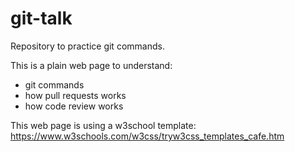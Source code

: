 # git-talk
Repository to practice git commands.

This is a plain web page to understand:
- git commands
- how pull requests works
- how code review works

This web page is using a w3school template: https://www.w3schools.com/w3css/tryw3css_templates_cafe.htm
